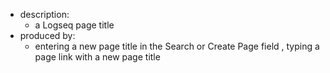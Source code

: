 - description:
  - a Logseq page title
- produced by:
  - entering a new page title in the Search or Create Page field , typing a page link with a new page title